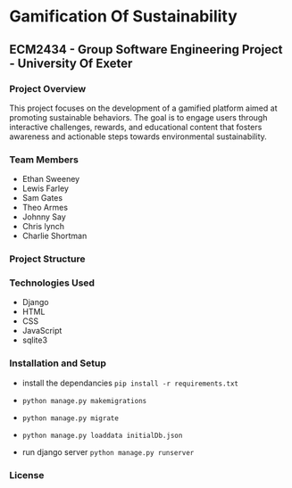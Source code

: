 # Gamification Of Sustainability

## ECM2434 - Group Software Engineering Project - University Of Exeter

### Project Overview
This project focuses on the development of a gamified platform aimed at 
promoting sustainable behaviors. The goal is to engage users through 
interactive challenges, rewards, and  educational content that fosters
awareness and actionable steps towards environmental sustainability.

### Team Members
- Ethan Sweeney
- Lewis Farley
- Sam Gates
- Theo Armes
- Johnny Say
- Chris lynch
- Charlie Shortman

### Project Structure

### Technologies Used
- Django
- HTML
- CSS
- JavaScript
- sqlite3

### Installation and Setup
- install the dependancies ```pip install -r requirements.txt```
- ```python manage.py makemigrations```
- ```python manage.py migrate```
- ```python manage.py loaddata initialDb.json```

- run django server ```python manage.py runserver```


### 

### License